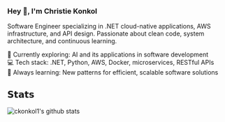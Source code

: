 ### Hey 👋, I'm Christie Konkol

Software Engineer specializing in .NET cloud-native applications, AWS infrastructure, and API design. 
Passionate about clean code, system architecture, and continuous learning. 

🔭 Currently exploring: AI and its applications in software development<br/>
💻 Tech stack: .NET, Python, AWS, Docker, microservices, RESTful APIs<br/>
🌱 Always learning: New patterns for efficient, scalable software solutions

## 𝗦𝘁𝗮𝘁𝘀

![ckonkol1's github stats](https://github-readme-stats.vercel.app/api?username=ckonkol1&show_icons=true&theme=dracula)
